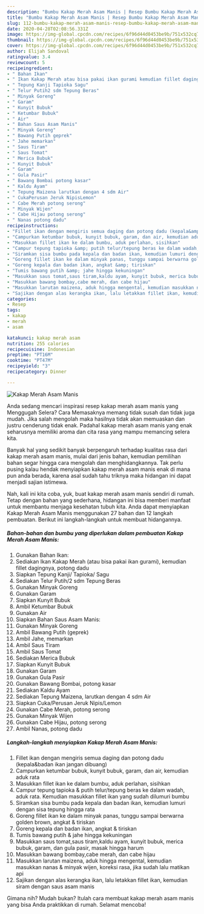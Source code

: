 ```yaml
---
description: "Bumbu Kakap Merah Asam Manis | Resep Bumbu Kakap Merah Asam Manis Yang Enak Dan Mudah"
title: "Bumbu Kakap Merah Asam Manis | Resep Bumbu Kakap Merah Asam Manis Yang Enak Dan Mudah"
slug: 112-bumbu-kakap-merah-asam-manis-resep-bumbu-kakap-merah-asam-manis-yang-enak-dan-mudah
date: 2020-04-28T02:08:56.331Z
image: https://img-global.cpcdn.com/recipes/6f96d44d0453be9b/751x532cq70/kakap-merah-asam-manis-foto-resep-utama.jpg
thumbnail: https://img-global.cpcdn.com/recipes/6f96d44d0453be9b/751x532cq70/kakap-merah-asam-manis-foto-resep-utama.jpg
cover: https://img-global.cpcdn.com/recipes/6f96d44d0453be9b/751x532cq70/kakap-merah-asam-manis-foto-resep-utama.jpg
author: Elijah Sandoval
ratingvalue: 3.4
reviewcount: 5
recipeingredient:
- " Bahan Ikan"
- " Ikan Kakap Merah atau bisa pakai ikan gurami kemudian fillet dagingnya potong dadu"
- " Tepung Kanji Tapioka Sagu"
- " Telur Putih2 sdm Tepung Beras"
- " Minyak Goreng"
- " Garam"
- " Kunyit Bubuk"
- " Ketumbar Bubuk"
- " Air"
- " Bahan Saus Asam Manis"
- " Minyak Goreng"
- " Bawang Putih geprek"
- " Jahe memarkan"
- " Saus Tiram"
- " Saus Tomat"
- " Merica Bubuk"
- " Kunyit Bubuk"
- " Garam"
- " Gula Pasir"
- " Bawang Bombai potong kasar"
- " Kaldu Ayam"
- " Tepung Maizena larutkan dengan 4 sdm Air"
- " CukaPerusan Jeruk NipisLemon"
- " Cabe Merah potong serong"
- " Minyak Wijen"
- " Cabe Hijau potong serong"
- " Nanas potong dadu"
recipeinstructions:
- "Fillet ikan dengan mengiris semua daging dan potong dadu (kepala&amp;badan ikan jangan dibuang)"
- "Campurkan ketumbar bubuk, kunyit bubuk, garam, dan air, kemudian aduk rata"
- "Masukkan fillet ikan ke dalam bumbu, aduk perlahan, sisihkan"
- "Campur tepung tapioka &amp; putih telur/tepung beras ke dalam wadah, aduk rata. Kemudian masukkan fillet ikan yang sudah dilumuri bumbu"
- "Siramkan sisa bumbu pada kepala dan badan ikan, kemudian lumuri dengan sisa tepung hingga rata"
- "Goreng fillet ikan ke dalam minyak panas, tunggu sampai berwarna golden brown, angkat &amp; tiriskan"
- "Goreng kepala dan badan ikan, angkat &amp; tiriskan"
- "Tumis bawang putih &amp; jahe hingga kekuningan"
- "Masukkan saus tomat,saus tiram,kaldu ayam, kunyit bubuk, merica bubuk, garam, dan gula pasir, masak hingga harum"
- "Masukkan bawang bombay,cabe merah, dan cabe hijau"
- "Masukkan larutan maizena, aduk hingga mengental, kemudian masukkan nanas &amp; minyak wijen, koreksi rasa, jika sudah lalu matikan api"
- "Sajikan dengan alas kerangka ikan, lalu letakkan fillet ikan, kemudian siram dengan saus asam manis"
categories:
- Resep
tags:
- kakap
- merah
- asam

katakunci: kakap merah asam 
nutrition: 255 calories
recipecuisine: Indonesian
preptime: "PT16M"
cooktime: "PT47M"
recipeyield: "3"
recipecategory: Dinner

---
```



![Kakap Merah Asam Manis](https://img-global.cpcdn.com/recipes/6f96d44d0453be9b/751x532cq70/kakap-merah-asam-manis-foto-resep-utama.jpg)

Anda sedang mencari inspirasi resep kakap merah asam manis yang Menggugah Selera? Cara Memasaknya memang tidak susah dan tidak juga mudah. Jika salah mengolah maka hasilnya tidak akan memuaskan dan justru cenderung tidak enak. Padahal kakap merah asam manis yang enak seharusnya memiliki aroma dan cita rasa yang mampu memancing selera kita.



Banyak hal yang sedikit banyak berpengaruh terhadap kualitas rasa dari kakap merah asam manis, mulai dari jenis bahan, kemudian pemilihan bahan segar hingga cara mengolah dan menghidangkannya. Tak perlu pusing kalau hendak menyiapkan kakap merah asam manis enak di mana pun anda berada, karena asal sudah tahu triknya maka hidangan ini dapat menjadi sajian istimewa.


Nah, kali ini kita coba, yuk, buat kakap merah asam manis sendiri di rumah. Tetap dengan bahan yang sederhana, hidangan ini bisa memberi manfaat untuk membantu menjaga kesehatan tubuh kita. Anda dapat menyiapkan Kakap Merah Asam Manis menggunakan 27 bahan dan 12 langkah pembuatan. Berikut ini langkah-langkah untuk membuat hidangannya.

<!--inarticleads1-->

##### Bahan-bahan dan bumbu yang diperlukan dalam pembuatan Kakap Merah Asam Manis:

1. Gunakan  Bahan Ikan:
1. Sediakan  Ikan Kakap Merah (atau bisa pakai ikan gurami), kemudian fillet dagingnya, potong dadu
1. Siapkan  Tepung Kanji/ Tapioka/ Sagu
1. Sediakan  Telur Putih/2 sdm Tepung Beras
1. Gunakan  Minyak Goreng
1. Gunakan  Garam
1. Siapkan  Kunyit Bubuk
1. Ambil  Ketumbar Bubuk
1. Gunakan  Air
1. Siapkan  Bahan Saus Asam Manis:
1. Gunakan  Minyak Goreng
1. Ambil  Bawang Putih (geprek)
1. Ambil  Jahe, memarkan
1. Ambil  Saus Tiram
1. Ambil  Saus Tomat
1. Sediakan  Merica Bubuk
1. Siapkan  Kunyit Bubuk
1. Gunakan  Garam
1. Gunakan  Gula Pasir
1. Gunakan  Bawang Bombai, potong kasar
1. Sediakan  Kaldu Ayam
1. Sediakan  Tepung Maizena, larutkan dengan 4 sdm Air
1. Siapkan  Cuka/Perusan Jeruk Nipis/Lemon
1. Gunakan  Cabe Merah, potong serong
1. Gunakan  Minyak Wijen
1. Gunakan  Cabe Hijau, potong serong
1. Ambil  Nanas, potong dadu




<!--inarticleads2-->

##### Langkah-langkah menyiapkan Kakap Merah Asam Manis:

1. Fillet ikan dengan mengiris semua daging dan potong dadu (kepala&amp;badan ikan jangan dibuang)
1. Campurkan ketumbar bubuk, kunyit bubuk, garam, dan air, kemudian aduk rata
1. Masukkan fillet ikan ke dalam bumbu, aduk perlahan, sisihkan
1. Campur tepung tapioka &amp; putih telur/tepung beras ke dalam wadah, aduk rata. Kemudian masukkan fillet ikan yang sudah dilumuri bumbu
1. Siramkan sisa bumbu pada kepala dan badan ikan, kemudian lumuri dengan sisa tepung hingga rata
1. Goreng fillet ikan ke dalam minyak panas, tunggu sampai berwarna golden brown, angkat &amp; tiriskan
1. Goreng kepala dan badan ikan, angkat &amp; tiriskan
1. Tumis bawang putih &amp; jahe hingga kekuningan
1. Masukkan saus tomat,saus tiram,kaldu ayam, kunyit bubuk, merica bubuk, garam, dan gula pasir, masak hingga harum
1. Masukkan bawang bombay,cabe merah, dan cabe hijau
1. Masukkan larutan maizena, aduk hingga mengental, kemudian masukkan nanas &amp; minyak wijen, koreksi rasa, jika sudah lalu matikan api
1. Sajikan dengan alas kerangka ikan, lalu letakkan fillet ikan, kemudian siram dengan saus asam manis




Gimana nih? Mudah bukan? Itulah cara membuat kakap merah asam manis yang bisa Anda praktikkan di rumah. Selamat mencoba!
